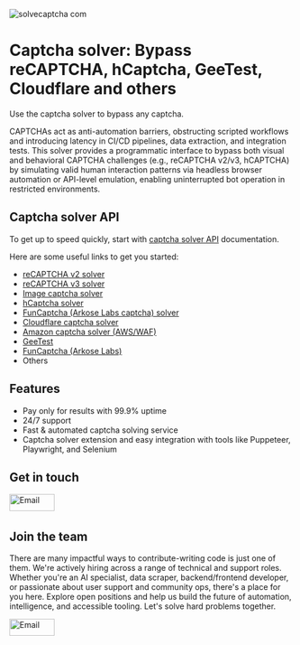 ![solvecaptcha com](https://github.com/user-attachments/assets/d7780845-95f3-44a4-9586-5221dfe00b4a)

# Captcha solver: Bypass reCAPTCHA, hCaptcha, GeeTest, Cloudflare and others

Use the captcha solver to bypass any captcha.

CAPTCHAs act as anti-automation barriers, obstructing scripted workflows and introducing latency in CI/CD pipelines, data extraction, and integration tests. This solver provides a programmatic interface to bypass both visual and behavioral CAPTCHA challenges (e.g., reCAPTCHA v2/v3, hCAPTCHA) by simulating valid human interaction patterns via headless browser automation or API-level emulation, enabling uninterrupted bot operation in restricted environments.

## Captcha solver API

To get up to speed quickly, start with [captcha solver API](https://solvecaptcha.com/captcha-solver-api) documentation.

Here are some useful links to get you started:
- [reCAPTCHA v2 solver](https://solvecaptcha.com/captcha-solver/recaptcha-v2-solver-bypass)
- [reCAPTCHA v3 solver](https://solvecaptcha.com/captcha-solver/recaptcha-v3-solver-bypass)
- [Image captcha solver](https://solvecaptcha.com/captcha-solver/image-captcha-solver-bypass)
- [hCaptcha solver](https://solvecaptcha.com/captcha-solver/hcaptcha-solver-bypass)
- [FunCaptcha (Arkose Labs captcha) solver](https://solvecaptcha.com/captcha-solver/funcaptcha-solver-bypass)
- [Cloudflare captcha solver](https://solvecaptcha.com/captcha-solver/cloudflare-captcha-solver-bypass)
- [Amazon captcha solver (AWS/WAF)](https://solvecaptcha.com/captcha-solver/amazon-captcha-solver-bypass)
- [GeeTest](https://solvecaptcha.com/captcha-solver/slider-captcha-solver-bypass)
- [FunCaptcha (Arkose Labs)](https://solvecaptcha.com/captcha-solver/funcaptcha-solver-bypass)
- Others

## Features

- Pay only for results with 99.9% uptime
- 24/7 support
- Fast & automated captcha solving service
- Captcha solver extension and easy integration with tools like Puppeteer, Playwright, and Selenium

## Get in touch

[<img src="https://github.com/user-attachments/assets/32e33e16-f9f6-4ab9-9c97-5381e4714cec" width="80" height="30" alt="Email"/>](mailto:info@solvecaptcha.com)  &nbsp;

## Join the team

There are many impactful ways to contribute-writing code is just one of them. We're actively hiring across a range of technical and support roles. Whether you're an AI specialist, data scraper, backend/frontend developer, or passionate about user support and community ops, there's a place for you here. Explore open positions and help us build the future of automation, intelligence, and accessible tooling. Let's solve hard problems together. 

[<img src="https://github.com/user-attachments/assets/32e33e16-f9f6-4ab9-9c97-5381e4714cec" width="80" height="30" alt="Email"/>](mailto:info@solvecaptcha.com)  &nbsp;

